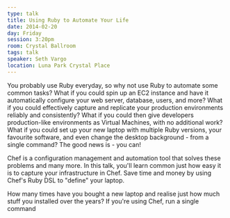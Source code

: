 ```yaml
---
type: talk
title: Using Ruby to Automate Your Life
date: 2014-02-20
day: Friday
session: 3:20pm
room: Crystal Ballroom
tags: talk
speaker: Seth Vargo
location: Luna Park Crystal Place
---
```


You probably use Ruby everyday, so why not use Ruby to automate some common tasks? What if you could spin up an EC2 instance and have it automatically configure your web server, database, users, and more? What if you could effectively capture and replicate your production environments reliably and consistently? What if you could then give developers production-like environments as Virtual Machines, with no additional work? What if you could set up your new laptop with multiple Ruby versions, your favourite software, and even change the desktop background - from a single command? The good news is - you can!

Chef is a configuration management and automation tool that solves these problems and many more. In this talk, you'll learn common just how easy it is to capture your infrastructure in Chef. Save time and money by using Chef's Ruby DSL to "define" your laptop.

How many times have you bought a new laptop and realise just how much stuff you installed over the years? If you're using Chef, run a single command
